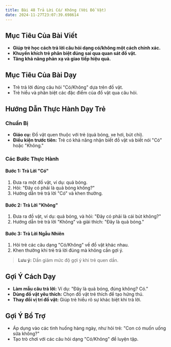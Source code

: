 ```yaml
---
title: Bài 48 Trả Lời Có/ Không (Với Đồ Vật)
date: 2024-11-27T23:07:39.698614
---
```


## Mục Tiêu Của Bài Viết
- **Giúp trẻ học cách trả lời câu hỏi dạng có/không một cách chính xác.**
- **Khuyến khích trẻ phân biệt đúng sai qua quan sát đồ vật.**
- **Tăng khả năng phản xạ và giao tiếp hiệu quả.**

## Mục Tiêu Của Bài Dạy
- Trẻ trả lời đúng câu hỏi "Có/Không" dựa trên đồ vật.
- Trẻ hiểu và phân biệt các đặc điểm của đồ vật qua câu hỏi.

## Hướng Dẫn Thực Hành Dạy Trẻ

### Chuẩn Bị
- **Giáo cụ:** Đồ vật quen thuộc với trẻ (quả bóng, xe hơi, bút chì).
- **Điều kiện trước tiên:** Trẻ có khả năng nhận biết đồ vật và biết nói "Có" hoặc "Không."

### Các Bước Thực Hành
#### Bước 1: Trả Lời "Có"
1. Đưa ra một đồ vật, ví dụ: quả bóng.
2. Hỏi: "Đây có phải là quả bóng không?"
3. Hướng dẫn trẻ trả lời "Có" và khen thưởng.

#### Bước 2: Trả Lời "Không"
1. Đưa ra đồ vật, ví dụ: quả bóng, và hỏi: "Đây có phải là cái bút không?"
2. Hướng dẫn trẻ trả lời "Không" và giải thích: "Đây là quả bóng."

#### Bước 3: Trả Lời Ngẫu Nhiên
1. Hỏi trẻ các câu dạng "Có/Không" về đồ vật khác nhau.
2. Khen thưởng khi trẻ trả lời đúng mà không cần gợi ý.

> **Lưu ý:** Dần giảm mức độ gợi ý khi trẻ quen dần.

## Gợi Ý Cách Dạy
- **Làm mẫu câu trả lời:** Ví dụ: "Đây là quả bóng, đúng không? Có."
- **Dùng đồ vật yêu thích:** Chọn đồ vật trẻ thích để tạo hứng thú.
- **Thay đổi vị trí đồ vật:** Giúp trẻ hiểu rõ sự khác biệt khi trả lời.

## Gợi Ý Bổ Trợ
- Áp dụng vào các tình huống hàng ngày, như hỏi trẻ: "Con có muốn uống sữa không?"
- Tạo trò chơi với các câu hỏi dạng "Có/Không" để luyện tập.
